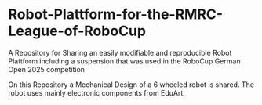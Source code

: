 # Robot-Plattform-for-the-RMRC-League-of-RoboCup
A Repository for Sharing an easily modifiable and reproducible Robot Plattform including a suspension that was used in the RoboCup German Open 2025 competition

On this Repository a Mechanical Design of a 6 wheeled robot is shared. The robot uses mainly electronic components from EduArt.
